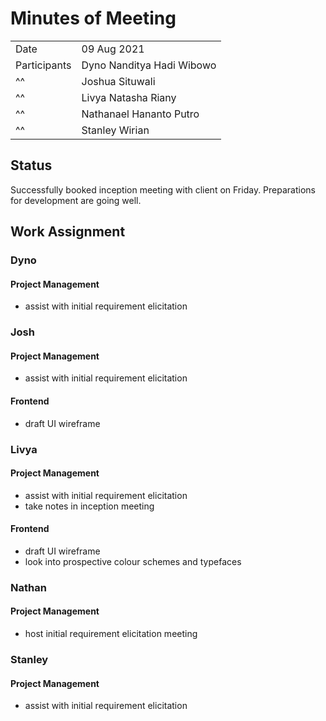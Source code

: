 # Minutes of Meeting

|              |                           |
| :----------- | :------------------------ |
| Date         | 09 Aug 2021               |
| Participants | Dyno Nanditya Hadi Wibowo |
|      ^^      | Joshua Situwali           |
|      ^^      | Livya Natasha Riany       |
|      ^^      | Nathanael Hananto Putro   |
|      ^^      | Stanley Wirian            |

## Status

Successfully booked inception meeting with client on Friday. Preparations for development are going well.

## Work Assignment

### Dyno

#### Project Management
- assist with initial requirement elicitation

### Josh

#### Project Management
- assist with initial requirement elicitation

#### Frontend
- draft UI wireframe

### Livya

#### Project Management
- assist with initial requirement elicitation
- take notes in inception meeting

#### Frontend
- draft UI wireframe
- look into prospective colour schemes and typefaces

### Nathan

#### Project Management
- host initial requirement elicitation meeting

### Stanley

#### Project Management
- assist with initial requirement elicitation
